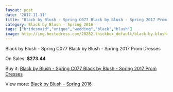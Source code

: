 ```yaml
---
layout: post
date: '2017-11-11'
title: "Black by Blush - Spring C077 Black by Blush - Spring 2017 Prom Dresses"
category: Black by Blush - Spring 2016
tags: ["bridesmaid","unique","wedding","black","blush"]
image: http://img.hectodress.com/28282-thickbox_default/black-by-blush-spring-c077-black-by-blush-spring-2012-prom-dresses.jpg
---
```

Black by Blush - Spring C077 Black by Blush - Spring 2017 Prom Dresses

On Sales: **$273.44**
<a href="https://www.hectodress.com/black-by-blush-spring-2013/13202-black-by-blush-spring-c077-black-by-blush-spring-2012-prom-dresses.html"><amp-img layout="responsive" width="600" height="600" src="//img.hectodress.com/28282-thickbox_default/black-by-blush-spring-c077-black-by-blush-spring-2012-prom-dresses.jpg" alt="Black by Blush - Spring C077 Black by Blush - Spring 2017 Prom Dresses 0" /></a>
<a href="https://www.hectodress.com/black-by-blush-spring-2013/13202-black-by-blush-spring-c077-black-by-blush-spring-2012-prom-dresses.html"><amp-img layout="responsive" width="600" height="600" src="//img.hectodress.com/28285-thickbox_default/black-by-blush-spring-c077-black-by-blush-spring-2012-prom-dresses.jpg" alt="Black by Blush - Spring C077 Black by Blush - Spring 2017 Prom Dresses 1" /></a>
<a href="https://www.hectodress.com/black-by-blush-spring-2013/13202-black-by-blush-spring-c077-black-by-blush-spring-2012-prom-dresses.html"><amp-img layout="responsive" width="600" height="600" src="//img.hectodress.com/28283-thickbox_default/black-by-blush-spring-c077-black-by-blush-spring-2012-prom-dresses.jpg" alt="Black by Blush - Spring C077 Black by Blush - Spring 2017 Prom Dresses 2" /></a>

Buy it: [Black by Blush - Spring C077 Black by Blush - Spring 2017 Prom Dresses](https://www.hectodress.com/black-by-blush-spring-2013/13202-black-by-blush-spring-c077-black-by-blush-spring-2012-prom-dresses.html "Black by Blush - Spring C077 Black by Blush - Spring 2017 Prom Dresses")

View more: [Black by Blush - Spring 2016](https://www.hectodress.com/207-black-by-blush-spring-2013 "Black by Blush - Spring 2016")